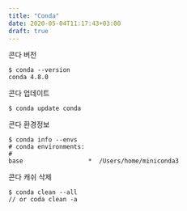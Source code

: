 ```yaml
---
title: "Conda"
date: 2020-05-04T11:17:43+03:00
draft: true
---
```


콘다 버전

```
$ conda --version
conda 4.8.0
```

콘다 업데이트

```
$ conda update conda
```

콘다 환경정보

```
$ conda info --envs
# conda environments:
#
base                  *  /Users/home/miniconda3
```

콘다 캐쉬 삭제

```
$ conda clean --all
// or coda clean -a
```

